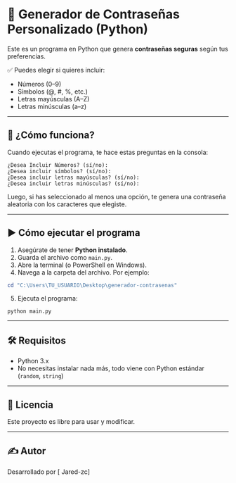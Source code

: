 # 🔐 Generador de Contraseñas Personalizado (Python)

Este es un programa en Python que genera **contraseñas seguras** según tus preferencias.

✅ Puedes elegir si quieres incluir:
- Números (0–9)
- Símbolos (@, #, %, etc.)
- Letras mayúsculas (A–Z)
- Letras minúsculas (a–z)

---

## 🧠 ¿Cómo funciona?

Cuando ejecutas el programa, te hace estas preguntas en la consola:

```
¿Desea Incluir Números? (sí/no): 
¿Desea incluir símbolos? (sí/no): 
¿Desea incluir letras mayúsculas? (sí/no): 
¿Desea incluir letras minúsculas? (sí/no): 
```

Luego, si has seleccionado al menos una opción, te genera una contraseña aleatoria con los caracteres que elegiste.

---

## ▶️ Cómo ejecutar el programa

1. Asegúrate de tener **Python instalado**.
2. Guarda el archivo como `main.py`.
3. Abre la terminal (o PowerShell en Windows).
4. Navega a la carpeta del archivo. Por ejemplo:

```powershell
cd "C:\Users\TU_USUARIO\Desktop\generador-contrasenas"
```

5. Ejecuta el programa:

```
python main.py
```

---

## 🛠️ Requisitos

- Python 3.x
- No necesitas instalar nada más, todo viene con Python estándar (`random`, `string`)

---

## 📄 Licencia

Este proyecto es libre para usar y modificar.

---

## ✍️ Autor

Desarrollado por [ Jared-zc]
